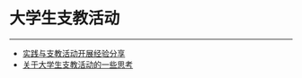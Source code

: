 # 大学生支教活动

----

+ [实践与支教活动开展经验分享](2-1_shi-jian-yu-zhi-jiao-huo-dong-kai-zhan-jing-yan.md)
+ [关于大学生支教活动的一些思考](2-2_da-xue-sheng-zhi-jiao-huo-dong-de-si-kao.md)